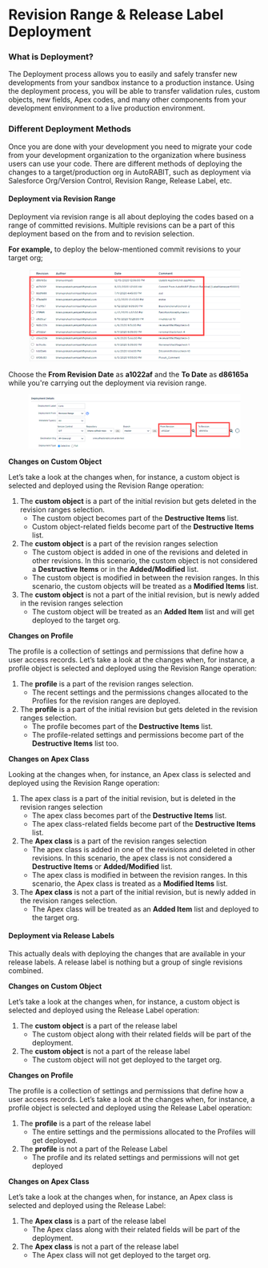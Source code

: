 # Revision Range & Release Label Deployment

### What is Deployment? <a href="#what-is-deployment" id="what-is-deployment"></a>

The Deployment process allows you to easily and safely transfer new developments from your sandbox instance to a production instance. Using the deployment process, you will be able to transfer validation rules, custom objects, new fields, Apex codes, and many other components from your development environment to a live production environment.

### Different Deployment Methods <a href="#different-deployment-methods" id="different-deployment-methods"></a>

Once you are done with your development you need to migrate your code from your development organization to the organization where business users can use your code. There are different methods of deploying the changes to a target/production org in AutoRABIT, such as deployment via Salesforce Org/Version Control, Revision Range, Release Label, etc.

#### Deployment via Revision Range <a href="#deployment-via-revision-range" id="deployment-via-revision-range"></a>

Deployment via revision range is all about deploying the codes based on a range of committed revisions. Multiple revisions can be a part of this deployment based on the from and to revision selection.

**For example,** to deploy the below-mentioned commit revisions to your target org;

<figure><img src="../../../../.gitbook/assets/image (10) (1) (1) (1) (1) (1) (1) (1) (1) (1).png" alt=""><figcaption></figcaption></figure>

Choose the **From Revision Date** as **a1022af** and the **To Date** as **d86165a** while you're carrying out the deployment via revision range.

<figure><img src="../../../../.gitbook/assets/image (11) (1) (1) (1) (1) (1) (1) (1) (1) (1).png" alt=""><figcaption></figcaption></figure>

**Changes on Custom Object**

Let’s take a look at the changes when, for instance, a custom object is selected and deployed using the Revision Range operation:

1. The **custom object** is a part of the initial revision but gets deleted in the revision ranges selection.
   * The custom object becomes part of the **Destructive Items** list.
   * Custom object-related fields become part of the **Destructive Items** list.
2. The **custom object** is a part of the revision ranges selection
   * The custom object is added in one of the revisions and deleted in other revisions. In this scenario, the custom object is not considered a **Destructive Items** or in the **Added/Modified** list.
   * The custom object is modified in between the revision ranges. In this scenario, the custom objects will be treated as a **Modified Items** list.
3. The **custom object** is not a part of the initial revision, but is newly added in the revision ranges selection
   * The custom object will be treated as an **Added Item** list and will get deployed to the target org.

**Changes on Profile**

The profile is a collection of settings and permissions that define how a user access records. Let’s take a look at the changes when, for instance, a profile object is selected and deployed using the Revision Range operation:

1. The **profile** is a part of the revision ranges selection.
   * The recent settings and the permissions changes allocated to the Profiles for the revision ranges are deployed.
2. The **profile** is a part of the initial revision but gets deleted in the revision ranges selection.
   * The profile becomes part of the **Destructive Items** list.
   * The profile-related settings and permissions become part of the **Destructive Items** list too.

**Changes on Apex Class**

Looking at the changes when, for instance, an Apex class is selected and deployed using the Revision Range operation:

1. The apex class is a part of the initial revision, but is deleted in the revision ranges selection
   * The apex class becomes part of the **Destructive Items** list.
   * The apex class-related fields become part of the **Destructive Items** list.
2. The **Apex class** is a part of the revision ranges selection
   * The apex class is added in one of the revisions and deleted in other revisions. In this scenario, the apex class is not considered a **Destructive Items** or **Added/Modified** list.
   * The apex class is modified in between the revision ranges. In this scenario, the Apex class is treated as a **Modified Items** list.
3. The **Apex class** is not a part of the initial revision, but is newly added in the revision ranges selection.
   * The Apex class will be treated as an **Added Item** list and deployed to the target org.

#### Deployment via Release Labels <a href="#deployment-via-release-labels" id="deployment-via-release-labels"></a>

This actually deals with deploying the changes that are available in your release labels. A release label is nothing but a group of single revisions combined.

**Changes on Custom Object**

Let’s take a look at the changes when, for instance, a custom object is selected and deployed using the Release Label operation:

1. The **custom object** is a part of the release label
   * The custom object along with their related fields will be part of the deployment.
2. The **custom object** is not a part of the release label
   * The custom object will not get deployed to the target org.

**Changes on Profile**

The profile is a collection of settings and permissions that define how a user access records. Let’s take a look at the changes when, for instance, a profile object is selected and deployed using the Release Label operation:

1. The **profile** is a part of the release label
   * The entire settings and the permissions allocated to the Profiles will get deployed.
2. The **profile** is not a part of the Release Label
   * The profile and its related settings and permissions will not get deployed

**Changes on Apex Class**

Let’s take a look at the changes when, for instance, an Apex class is selected and deployed using the Release Label:

1. The **Apex class** is a part of the release label
   * The Apex class along with their related fields will be part of the deployment.
2. The **Apex class** is not a part of the release label
   * The Apex class will not get deployed to the target org.
